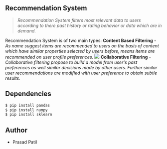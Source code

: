 ## Recommendation System
> *Recommendation System filters most relevant data to users according to there past history or rating behavior or data which are in demand.* 

Recommendation System is of two main types: 
**Content Based Filtering** - *As name suggest items are recommended to users on the basis of content which have similar properties selected by users before, means items are recommended on user profile preferences.*
![](http://datameetsmedia.com/wp-content/uploads/2018/05/2ebah6c-1.png)
**Collaborative Filtering** - *Collaborative filtering propose to build a model from user's past preferences as well similar decisions made by other users. Further similar user recommendations are modified with user preference to obtain subtle results.*

## Dependencies
```sh
$ pip install pandas
$ pip install numpy
$ pip install sklearn
```


## Author
- Prasad Patil 
